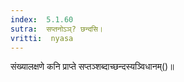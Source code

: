 ```yaml
---
index:  5.1.60
sutra:  सप्तनोऽञ्? छन्दसि।
vritti:  nyasa
---
```


संख्यालक्षणे कनि प्राप्ते सप्तञ्शब्दाच्छन्दस्यञ्विधानम्()॥
